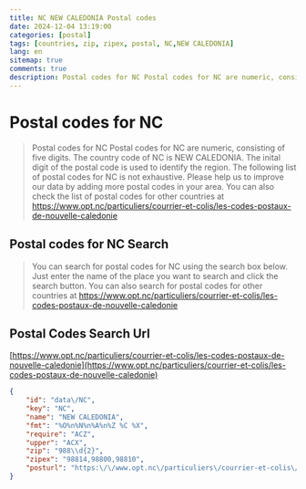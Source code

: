 ```yaml
---
title: NC NEW CALEDONIA Postal codes 
date: 2024-12-04 13:19:00
categories: [postal]
tags: [countries, zip, zipex, postal, NC,NEW CALEDONIA]
lang: en
sitemap: true
comments: true
description: Postal codes for NC Postal codes for NC are numeric, consisting of five digits. The country code of NC is NEW CALEDONIA. The inital digit of the postal code is used to identify the region. The following list of postal codes for NC is not exhaustive. Please help us to improve our data by adding more postal codes in your area. You can also check the list of postal codes for other countries at https://www.opt.nc/particuliers/courrier-et-colis/les-codes-postaux-de-nouvelle-caledonie
---
```


# Postal codes for NC
> Postal codes for NC Postal codes for NC are numeric, consisting of five digits. The country code of NC is NEW CALEDONIA. The inital digit of the postal code is used to identify the region. The following list of postal codes for NC is not exhaustive. Please help us to improve our data by adding more postal codes in your area. You can also check the list of postal codes for other countries at https://www.opt.nc/particuliers/courrier-et-colis/les-codes-postaux-de-nouvelle-caledonie

## Postal codes for NC Search 
> You can search for postal codes for NC using the search box below. Just enter the name of the place you want to search and click the search button. You can also search for postal codes for other countries at https://www.opt.nc/particuliers/courrier-et-colis/les-codes-postaux-de-nouvelle-caledonie

## Postal Codes Search Url

[https://www.opt.nc/particuliers/courrier-et-colis/les-codes-postaux-de-nouvelle-caledonie](https://www.opt.nc/particuliers/courrier-et-colis/les-codes-postaux-de-nouvelle-caledonie)
```json
{
    "id": "data\/NC",
    "key": "NC",
    "name": "NEW CALEDONIA",
    "fmt": "%O%n%N%n%A%n%Z %C %X",
    "require": "ACZ",
    "upper": "ACX",
    "zip": "988\\d{2}",
    "zipex": "98814,98800,98810",
    "posturl": "https:\/\/www.opt.nc\/particuliers\/courrier-et-colis\/les-codes-postaux-de-nouvelle-caledonie"
}
```
